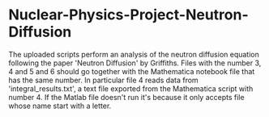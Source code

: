 # Nuclear-Physics-Project-Neutron-Diffusion
The uploaded scripts perform an analysis of the neutron diffusion equation following the paper 'Neutron Diffusion' by Griffiths.
Files with the number 3, 4 and 5 and 6 should go together with the Mathematica notebook file that has the same number. In particular file 4 reads data from 'integral_results.txt', a text file exported from the Mathematica script with number 4.
If the Matlab file doesn't run it's because it only accepts file whose name start with a letter.
